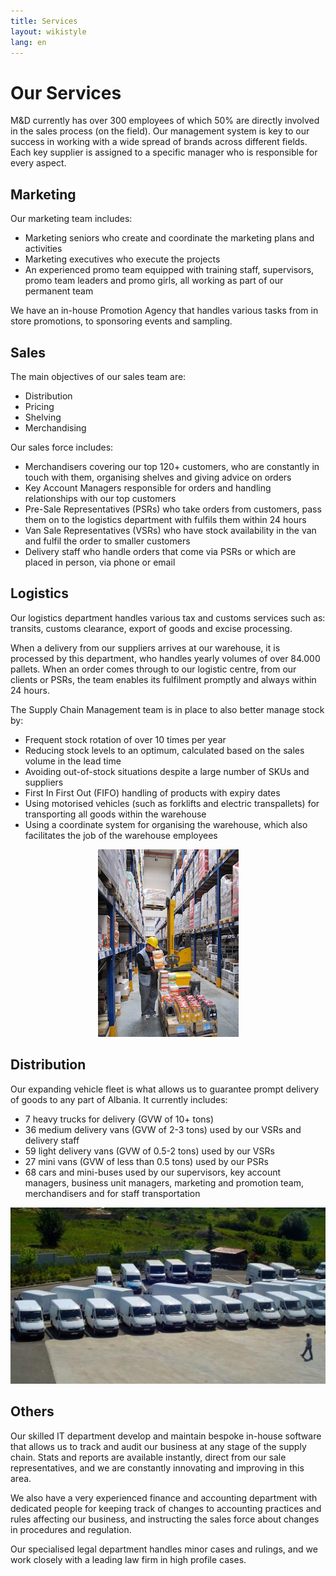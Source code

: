 ```yaml
---
title: Services
layout: wikistyle
lang: en
---
```


Our Services
============

M&amp;D currently has over 300 employees of which 50% are directly involved in the sales
process (on the field). Our management system is key to our success in
working with a wide spread of brands across different fields. Each key supplier is
assigned to a specific manager who is responsible for every aspect.


Marketing
---------
Our marketing team includes:

* Marketing seniors who create and coordinate the marketing plans and activities
* Marketing executives who execute the projects
* An experienced promo team equipped with training staff, supervisors, promo team leaders and promo girls, all working as part of our permanent team

We have an in-house Promotion Agency that handles various tasks from in store promotions, to sponsoring events and sampling.

Sales
-----
The main objectives of our sales team are:

* Distribution
* Pricing
* Shelving
* Merchandising
	

Our sales force includes:

* Merchandisers covering our top 120+ customers, who are constantly in touch with them, organising shelves and giving advice on orders
* Key Account Managers responsible for orders and handling relationships with our top customers
* Pre-Sale Representatives (PSRs) who take orders from customers, pass them on to the logistics department with fulfils them within 24 hours 
* Van Sale Representatives (VSRs) who have stock availability in the van and fulfil the order to smaller customers
* Delivery staff who handle orders that come via PSRs or which are placed in person, via phone or email

Logistics
---------
Our logistics department handles various tax and customs services such as: transits, customs clearance, 
export of goods and excise processing.

When a delivery from our suppliers arrives at our warehouse, it is processed by this department,
who handles yearly volumes of over 84.000 pallets. When an order comes through to our logistic centre, 
from our clients or PSRs, the team enables its fulfilment promptly and always within 24 hours. 

The Supply Chain Management team is in place to also better manage stock by:

* Frequent stock rotation of over 10 times per year
* Reducing stock levels to an optimum, calculated based on the sales volume in the lead time
* Avoiding out-of-stock situations despite a large number of SKUs and suppliers
* First In First Out (FIFO) handling of products with expiry dates
* Using motorised vehicles (such as forklifts and electric transpallets) for transporting all goods within the warehouse
* Using a coordinate system for organising the warehouse, which also facilitates the job of the warehouse employees

<div style="text-align: center;"><img class="border" src="images/MD-warehouse.png" alt="M&amp;D Warehouse" height="300px" /></div>

Distribution
------------
Our expanding vehicle fleet is what allows us to guarantee prompt delivery of goods to any part of Albania. It currently includes:

* 7 heavy trucks for delivery (GVW of 10+ tons)
* 36 medium delivery vans (GVW of 2-3 tons) used by our VSRs and delivery staff
* 59 light delivery vans (GVW of 0.5-2 tons) used by our VSRs
* 27 mini vans (GVW of less than 0.5 tons) used by our PSRs
* 68 cars and mini-buses used by our supervisors, key account managers, business unit managers, marketing and promotion team, merchandisers and for staff transportation  

<div style="text-align: center;"><img class="border" src="images/vans.jpg" alt="Fleet"/></div>

Others
------
Our skilled IT department develop and maintain bespoke in-house software
that allows us to track and audit our business at any stage of the
supply chain. Stats and reports are available instantly, direct from our
sale representatives, and we are constantly innovating and improving in
this area. 

We also have a very experienced finance and accounting department with
dedicated people for keeping track of changes to accounting practices
and rules affecting our business, and instructing the sales force about
changes in procedures and regulation. 

Our specialised legal department handles minor cases and rulings, and we
work closely with a leading law firm in high profile cases.

